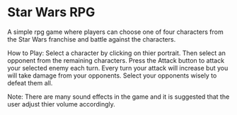# Star Wars RPG

A simple rpg game where players can choose one of four characters from the Star Wars franchise and battle against the characters.

How to Play:
Select a character by clicking on thier portrait. Then select an opponent from the remaining characters. Press the Attack button to attack your selected enemy each turn. Every turn your attack will increase but you will take damage from your opponents. Select your opponents wisely to defeat them all.

Note: There are many sound effects in the game and it is suggested that the user adjust thier volume accordingly.
